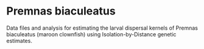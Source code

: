 # Premnas biaculeatus
 
Data files and analysis for estimating the larval dispersal kernels of Premnas biaculeatus (maroon clownfish) using Isolation-by-Distance genetic estimates.
